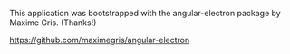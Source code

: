 This application was bootstrapped with the angular-electron package by Maxime Gris.  (Thanks!)

https://github.com/maximegris/angular-electron


